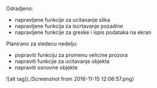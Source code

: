 Odradjeno:
 - napravljene funkcije za ucitavanje slika
 - napravljene funkcija za iscrtavanje pozadine
 - napravljene funkcije za greske i ispis podataka na ekran

Planirano za sledecu nedelju:
 - popraviti funkciju za promenu velicine prozora
 - napraviti funkcije za ucitavanje objekta
 - napraviti osnovne objekte

![alt tag](./Screenshot from 2016-11-15 12:06:57.png)